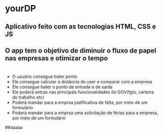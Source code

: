 # yourDP

## Aplicativo feito com as tecnologias HTML, CSS e JS

## O app tem o objetivo de diminuir o fluxo de papel nas empresas e otimizar o tempo

# 

* O usuário consegue bater ponto
* Ele consegue calcular a distância do user e comparar com a empresa
* Ele consegue bater o ponto de entrada e de saida
* Ele poderá entras nas principais funcionalidades do GOV(fgts, carteira de trabalho etc)
* Poderá mandar para a emprsa justificativa de falta, por meio de um formulário 
* Poderá mandar para a emprsa uma solicitação de férias para a empresa, por meio de um formulário


##aaaaa
